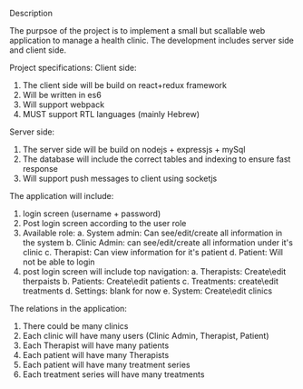Description

The purpsoe of the project is to implement a small but scallable web application to manage a health clinic.
The development includes server side and client side.

Project specifications:
Client side:
1. The client side will be build on react+redux framework
2. Will be written in es6
3. Will support webpack
4. MUST support RTL languages (mainly Hebrew)

Server side:
1. The server side will be build on nodejs + expressjs + mySql
2. The database will include the correct tables and indexing to ensure fast response
3. Will support push messages to client using socketjs

The application will include:
1. login screen (username + password)
2. Post login screen according to the user role
3. Available role:
a. System admin: Can see/edit/create all information in the system
b. Clinic Admin: can see/edit/create all information under it's clinic
c. Therapist: Can view information for it's patient
d. Patient: Will not be able to login
4. post login screen will include top navigation:
a. Therapists: Create\edit therpaists
b. Patients: Create\edit patients
c. Treatments: create\edit treatments
d. Settings: blank for now
e. System: Create\edit clinics

The relations in the application:
1. There could be many clinics
2. Each clinic will have many users (Clinic Admin, Therapist, Patient)
3. Each Therapist will have many patients
4. Each patient will have many Therapists
4. Each patient will have many treatment series
5. Each treatment series will have many treatments